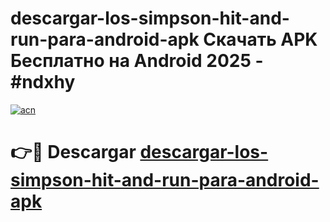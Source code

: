 # descargar-los-simpson-hit-and-run-para-android-apk Скачать APK Бесплатно на Android 2025 - #ndxhy

[![acn](https://github.com/user-attachments/assets/0f9c940e-d8b0-45ae-aac7-cd30a18b3e1c)](https://apps.freeplayer.one?title=descargar-los-simpson-hit-and-run-para-android-apk&ref=9RF)

# 👉🔴 Descargar [descargar-los-simpson-hit-and-run-para-android-apk](https://apps.freeplayer.one?title=descargar-los-simpson-hit-and-run-para-android-apk&ref=9RF)